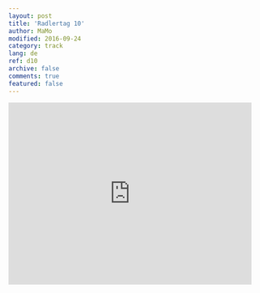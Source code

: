 ```yaml
---   
layout: post 
title: 'Radlertag 10'  
author: MaMo 
modified: 2016-09-24
category: track 
lang: de 
ref: d10
archive: false 
comments: true 
featured: false 
--- 
```


                                                                                                                                                                                                                                                                                                                                                                                                                                                                                                              

<iframe width='480' height='360' src='http://track-kit.net/maps_s3/?v=embed&track=229806  
.gpx' frameborder='0' allowfullscreen></iframe>